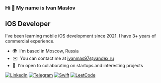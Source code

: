 ### Hi 👋 My name is Ivan Maslov

iOS Developer
---------------------


I've been learning mobile iOS development since 2021. I have 3+ years of commercial experience.

* 🌍  I'm based in Moscow, Russia
* ✉️  You can contact me at [ivanmas97@yandex.ru](mailto:ivanmas97@yandex.ru)
* 🤝  I'm open to collaborating on startups and interesting projects
  
[![LinkedIn](https://img.shields.io/badge/linkedin-%230077B5.svg?&style=for-the-badge&logo=linkedin&logoColor=white)](https://www.linkedin.com/in/ivanmas97/)
[![Telegram](https://img.shields.io/badge/Telegram-2CA5E0?style=for-the-badge&logo=telegram&logoColor=white)](https://t.me/maslov97/)
[![Swift](https://img.shields.io/badge/Swift-FA7343?style=for-the-badge&logo=swift&logoColor=white)](https://developer.apple.com/documentation/swift)
[![LeetCode](https://img.shields.io/badge/dynamic/json?style=for-the-badge&labelColor=black&color=%23ffa116&label=Solved&query=solvedOverTotal&url=https%3A%2F%2Fleetcode-badge.vercel.app%2Fapi%2Fusers%2Fivanmas97&logo=leetcode&logoColor=yellow)](https://leetcode.com/ivanmas97/)


<!--### Skills

**ivanmas97/ivanmas97** is a ✨ _special_ ✨ repository because its `README.md` (this file) appears on your GitHub profile.

Here are some ideas to get you started:

- 🔭 I’m currently working on ...
- 🌱 I’m currently learning ...
- 👯 I’m looking to collaborate on ...
- 🤔 I’m looking for help with ...
- 💬 Ask me about ...
- 📫 How to reach me: ...
- 😄 Pronouns: ...
- ⚡ Fun fact: ...
-->
